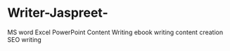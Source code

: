 # Writer-Jaspreet-
MS word Excel PowerPoint Content Writing ebook writing content creation SEO writing 
